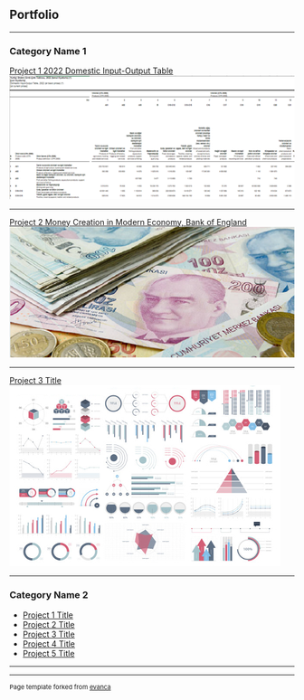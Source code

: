 ## Portfolio

---

### Category Name 1 

[Project 1 2022 Domestic Input-Output Table](/sample_page)
<img src="images/Resim_1.png?raw=true"/>

---
[Project 2 Money Creation in Modern Economy, Bank of England](/pdf/modern_economy_money.pdf)
<img src="images/banknot_1.png?raw=true"/>

---
[Project 3 Title](http://example.com/)
<img src="images/dummy_thumbnail.jpg?raw=true"/>

---

### Category Name 2

- [Project 1 Title](http://example.com/)
- [Project 2 Title](http://example.com/)
- [Project 3 Title](http://example.com/)
- [Project 4 Title](http://example.com/)
- [Project 5 Title](http://example.com/)

---




---
<p style="font-size:11px">Page template forked from <a href="https://github.com/evanca/quick-portfolio">evanca</a></p>
<!-- Remove above link if you don't want to attibute -->
